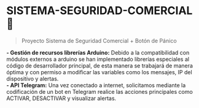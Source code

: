 # SISTEMA-SEGURIDAD-COMERCIAL 🔐
>Proyecto Sistema de Seguridad Comercial + Botón de Pánico

__- Gestión de recursos librerías Arduino:__ Debido a la compatibilidad con módulos externos a arduino se han implementado librerías especiales al código de desarrollador principal, de esta manera se trabajará de manera óptima y con permiso a modificar las variables como los mensajes, IP del dispositivo y alertas. <br>
__- API Telegram:__ Una vez conectado a internet, solicitamos mediante la codificación de un bot en Telegram realice las acciones principales como ACTIVAR, DESACTIVAR y visualizar alertas.

